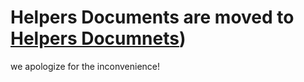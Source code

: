 # Helpers Documents are moved to [Helpers Documnets](https://helpers-docs.serveblog.net/))

we apologize for the inconvenience!
